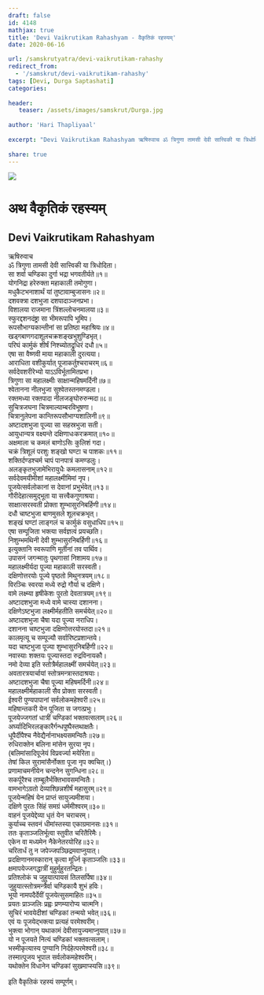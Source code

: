 ```yaml
---
draft: false
id: 4148    
mathjax: true    
title: 'Devi Vaikrutikam Rahashyam - वैकृतिकं रहस्यम्'    
date: 2020-06-16    

url: /samskrutyatra/devi-vaikrutikam-rahashy
redirect_from: 
  - '/samskrut/devi-vaikrutikam-rahashy'
tags: [Devi, Durga Saptashati]    
categories:    
    
header:    
   teaser: /assets/images/samskrut/Durga.jpg    
    
author: 'Hari Thapliyaal'    
    
excerpt: "Devi Vaikrutikam Rahashyam ऋषिरुवाच ॐ त्रिगुणा तामसी देवी सात्त्विकी या त्रिधोदिता। सा शर्वा चण्डिका दुर्गा भद्रा भगवतीर्यते॥१॥ योगनिद्रा हरेरुक्ता महाकाली तमोगुणा। मधुकैटभनाशार्थं यां तुष्टावाम्बुजासनः॥२॥ दशवक्त्रा दशभुजा दशपादाञ्जनप्रभा। विशालया राजमाना त्रिंशल्लोचनमालया॥३॥ स्फुरद्दशनदंष्ट्रा सा भीमरूपापि भूमिप। रूपसौभाग्यकान्तीनां सा प्रतिष्ठा महाश्रियः॥४॥ खड्गबाणगदाशूलचक्रशङ्खभुशुण्डिभृत्।"
    
share: true    
---
```

![](/assets/images/samskrut/Durga.jpg)    
    
# अथ वैकृतिकं रहस्यम्    
## Devi Vaikrutikam Rahashyam    
    
ऋषिरुवाच    
ॐ त्रिगुणा तामसी देवी सात्त्विकी या त्रिधोदिता।    
सा शर्वा चण्डिका दुर्गा भद्रा भगवतीर्यते॥१॥    
योगनिद्रा हरेरुक्ता महाकाली तमोगुणा।    
मधुकैटभनाशार्थं यां तुष्टावाम्बुजासनः॥२॥    
दशवक्त्रा दशभुजा दशपादाञ्जनप्रभा।    
विशालया राजमाना त्रिंशल्लोचनमालया॥३॥    
स्फुरद्दशनदंष्ट्रा सा भीमरूपापि भूमिप।    
रूपसौभाग्यकान्तीनां सा प्रतिष्ठा महाश्रियः॥४॥    
खड्गबाणगदाशूलचक्रशङ्खभुशुण्डिभृत्।    
परिघं कार्मुकं शीर्षं निश्‍च्योतद्रुधिरं दधौ॥५॥    
एषा सा वैष्णवी माया महाकाली दुरत्यया।    
आराधिता वशीकुर्यात् पूजाकर्तुश्‍चराचरम्॥६॥    
सर्वदेवशरीरेभ्यो याऽऽविर्भूतामितप्रभा।    
त्रिगुणा सा महालक्ष्मीः साक्षान्महिषमर्दिनी॥७॥    
श्‍वेतानना नीलभुजा सुश्‍वेतस्तनमण्डला।    
रक्तमध्या रक्तपादा नीलजङ्घोरुरुन्मदा॥८॥    
सुचित्रजघना चित्रमाल्याम्बरविभूषणा।    
चित्रानुलेपना कान्तिरूपसौभाग्यशालिनी॥९॥    
अष्टादशभुजा पूज्या सा सहस्रभुजा सती।    
आयुधान्यत्र वक्ष्यन्ते दक्षिणाधःकरक्रमात्॥१०॥    
अक्षमाला च कमलं बाणोऽसिः कुलिशं गदा।    
चक्रं त्रिशूलं परशुः शङ्खो घण्टा च पाशकः॥११॥    
शक्तिर्दण्डश्‍चर्म चापं पानपात्रं कमण्डलुः।    
अलङ्कृतभुजामेभिरायुधैः कमलासनाम्॥१२॥    
सर्वदेवमयीमीशां महालक्ष्मीमिमां नृप।    
पूजयेत्सर्वलोकानां स देवानां प्रभुर्भवेत्॥१३॥    
गौरीदेहात्समुद्भूता या सत्त्‍वैकगुणाश्रया।    
साक्षात्सरस्वती प्रोक्ता शुम्भासुरनिबर्हिणी॥१४॥    
दधौ चाष्टभुजा बाणमुसले शूलचक्रभृत्।    
शङ्खं घण्टां लाङ्गलं च कार्मुकं वसुधाधिप॥१५॥    
एषा सम्पूजिता भक्त्या सर्वज्ञत्वं प्रयच्छति।    
निशुम्भमथिनी देवी शुम्भासुरनिबर्हिणी॥१६॥    
इत्युक्तानि स्वरूपाणि मूर्तीनां तव पार्थिव।    
उपासनं जगन्मातुः पृथगासां निशामय॥१७॥    
महालक्ष्मीर्यदा पूज्या महाकाली सरस्वती।    
दक्षिणोत्तरयोः पूज्ये पृष्ठतो मिथुनत्रयम्॥१८॥    
विरञ्चिः स्वरया मध्ये रुद्रो गौर्या च दक्षिणे।    
वामे लक्ष्म्या हृषीकेशः पुरतो देवतात्रयम्॥१९॥    
अष्टादशभुजा मध्ये वामे चास्या दशानना।    
दक्षिणेऽष्टभुजा लक्ष्मीर्महतीति समर्चयेत्॥२०॥    
अष्टादशभुजा चैषा यदा पूज्या नराधिप।    
दशानना चाष्टभुजा दक्षिणोत्तरयोस्तदा॥२१॥    
कालमृत्यू च सम्पूज्यौ सर्वारिष्टप्रशान्तये।    
यदा चाष्टभुजा पूज्या शुम्भासुरनिबर्हिणी॥२२॥    
नवास्याः शक्तयः पूज्यास्तदा रुद्रविनायकौ।    
नमो देव्या इति स्तोत्रैर्महालक्ष्मीं समर्चयेत्॥२३॥    
अवतारत्रयार्चायां स्तोत्रमन्त्रास्तदाश्रयाः।    
अष्टादशभुजा चैषा पूज्या महिषमर्दिनी॥२४॥    
महालक्ष्मीर्महाकाली सैव प्रोक्ता सरस्वती।    
ईश्‍वरी पुण्यपापानां सर्वलोकमहेश्‍वरी॥२५॥    
महिषान्तकरी येन पूजिता स जगत्प्रभुः।    
पूजयेज्जगतां धात्रीं चण्डिकां भक्तवत्सलाम्॥२६॥    
अर्घ्यादिभिरलङ्कारैर्गन्धपुष्पैस्तथाक्षतैः।    
धूपैर्दीपैश्‍च नैवेद्यैर्नानाभक्ष्यसमन्वितैः॥२७॥    
रुधिराक्तेन बलिना मांसेन सुरया नृप।    
(बलिमांसादिपूजेयं विप्रवर्ज्या मयेरिता॥    
तेषां किल सुरामांसैर्नोक्ता पूजा नृप क्वचित्।)    
प्रणामाचमनीयेन चन्दनेन सुगन्धिना॥२८॥    
सकर्पूरैश्‍च ताम्बूलैर्भक्तिभावसमन्वितैः।    
वामभागेऽग्रतो देव्याश्छिन्नशीर्षं महासुरम्॥२९॥    
पूजयेन्महिषं येन प्राप्तं सायुज्यमीशया।    
दक्षिणे पुरतः सिंहं समग्रं धर्ममीश्‍वरम्॥३०॥    
वाहनं पूजयेद्देव्या धृतं येन चराचरम्।    
कुर्याच्च स्तवनं धीमांस्तस्या एकाग्रमानसः॥३१॥    
ततः कृताञ्जलिर्भूत्वा स्तुवीत चरितैरिमैः।    
एकेन वा मध्यमेन नैकेनेतरयोरिह॥३२॥    
चरितार्धं तु न जपेज्जपञ्छिद्रमवाप्नुयात्।    
प्रदक्षिणानमस्कारान् कृत्वा मूर्ध्नि कृताञ्जलिः॥३३॥    
क्षमापयेज्जगद्धात्रीं मुहुर्मुहुरतन्द्रितः।    
प्रतिश्‍लोकं च जुहुयात्पायसं तिलसर्पिषा॥३४॥    
जुहुयात्स्तोत्रमन्त्रैर्वा चण्डिकायै शुभं हविः।    
भूयो नामपदैर्देवीं पूजयेत्सुसमाहितः॥३५॥    
प्रयतः प्राञ्जलिः प्रह्वः प्रणम्यारोप्य चात्मनि।    
सुचिरं भावयेदीशां चण्डिकां तन्मयो भवेत्॥३६॥    
एवं यः पूजयेद्भक्त्या प्रत्यहं परमेश्‍वरीम्।    
भुक्त्वा भोगान् यथाकामं देवीसायुज्यमाप्नुयात्॥३७॥    
यो न पूजयते नित्यं चण्डिकां भक्तवत्सलाम्।    
भस्मीकृत्यास्य पुण्यानि निर्दहेत्परमेश्‍वरी॥३८॥    
तस्मात्पूजय भूपाल सर्वलोकमहेश्‍वरीम्।    
यथोक्तेन विधानेन चण्डिकां सुखमाप्स्यसि॥३९॥    
    
इति वैकृतिकं रहस्यं सम्पूर्णम्।    
    
